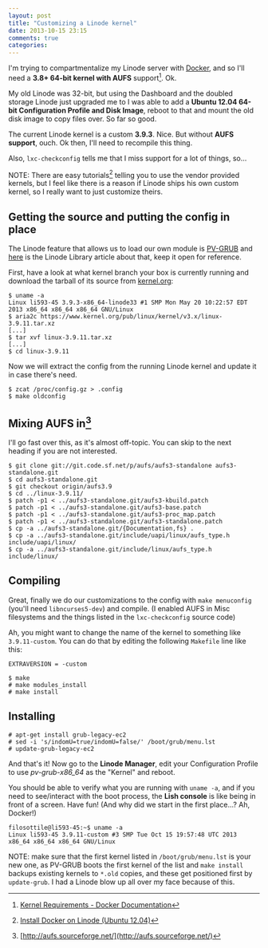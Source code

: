 ```yaml
---
layout: post
title: "Customizing a Linode kernel"
date: 2013-10-15 23:15
comments: true
categories: 
---
```


I'm trying to compartmentalize my Linode server with [Docker](http://docker.io), and so I'll need a **3.8+ 64-bit kernel with AUFS** support[^1]. Ok.

My old Linode was 32-bit, but using the Dashboard and the doubled storage Linode just upgraded me to I was able to add a **Ubuntu 12.04 64-bit Configuration Profile and Disk Image**, reboot to that and mount the old disk image to copy files over. So far so good.

The current Linode kernel is a custom **3.9.3**. Nice. But without **AUFS support**, ouch. Ok then, I'll need to recompile this thing.

Also, `lxc-checkconfig` tells me that I miss support for a lot of things, so...

NOTE: There are easy tutorials[^2] telling you to use the vendor provided kernels, but I feel like there is a reason if Linode ships his own custom kernel, so I really want to just customize theirs.

<!-- more -->

## Getting the source and putting the config in place

The Linode feature that allows us to load our own module is [PV-GRUB](http://wiki.xen.org/wiki/PvGrub) and [here](https://library.linode.com/custom-instances/pv-grub-custom-compiled-kernel) is the Linode Library article about that, keep it open for reference.

First, have a look at what kernel branch your box is currently running and download the tarball of its source from [kernel.org](https://www.kernel.org):

```
$ uname -a
Linux li593-45 3.9.3-x86_64-linode33 #1 SMP Mon May 20 10:22:57 EDT 2013 x86_64 x86_64 x86_64 GNU/Linux
$ aria2c https://www.kernel.org/pub/linux/kernel/v3.x/linux-3.9.11.tar.xz
[...]
$ tar xvf linux-3.9.11.tar.xz
[...]
$ cd linux-3.9.11
```

Now we will extract the config from the running Linode kernel and update it in case there's need.

```
$ zcat /proc/config.gz > .config
$ make oldconfig
```

## Mixing AUFS in[^3]

I'll go fast over this, as it's almost off-topic. You can skip to the next heading if you are not interested.

```
$ git clone git://git.code.sf.net/p/aufs/aufs3-standalone aufs3-standalone.git
$ cd aufs3-standalone.git
$ git checkout origin/aufs3.9
$ cd ../linux-3.9.11/
$ patch -p1 < ../aufs3-standalone.git/aufs3-kbuild.patch
$ patch -p1 < ../aufs3-standalone.git/aufs3-base.patch
$ patch -p1 < ../aufs3-standalone.git/aufs3-proc_map.patch
$ patch -p1 < ../aufs3-standalone.git/aufs3-standalone.patch
$ cp -a ../aufs3-standalone.git/{Documentation,fs} .
$ cp -a ../aufs3-standalone.git/include/uapi/linux/aufs_type.h include/uapi/linux/
$ cp -a ../aufs3-standalone.git/include/linux/aufs_type.h include/linux/
```

## Compiling

Great, finally we do our customizations to the config with `make menuconfig` (you'll need `libncurses5-dev`) and compile. (I enabled AUFS in Misc filesystems and the things listed in the `lxc-checkconfig` source code)

Ah, you might want to change the name of the kernel to something like `3.9.11-custom`. You can do that by editing the following `Makefile` line like this:

    EXTRAVERSION = -custom

```
$ make
# make modules_install
# make install
```

## Installing

```
# apt-get install grub-legacy-ec2
# sed -i 's/indomU=true/indomU=false/' /boot/grub/menu.lst
# update-grub-legacy-ec2
```

And that's it! Now go to the **Linode Manager**, edit your Configuration Profile to use *pv-grub-x86_64* as the "Kernel" and reboot.

You should be able to verify what you are running with `uname -a`, and if you need to see/interact with the boot process, the **Lish console** is like being in front of a screen. Have fun! (And why did we start in the first place...? Ah, Docker!)

```
filosottile@li593-45:~$ uname -a
Linux li593-45 3.9.11-custom #3 SMP Tue Oct 15 19:57:48 UTC 2013 x86_64 x86_64 x86_64 GNU/Linux
```

NOTE: make sure that the first kernel listed in `/boot/grub/menu.lst` is your new one, as PV-GRUB boots the first kernel of the list and `make install` backups existing kernels to `*.old` copies, and these get positioned first by `update-grub`. I had a Linode blow up all over my face because of this.

[^1]: [Kernel Requirements - Docker Documentation](http://docs.docker.io/en/latest/installation/kernel/)
[^2]: [Install Docker on Linode (Ubuntu 12.04)](http://coder1.com/node/87)
[^3]: [http://aufs.sourceforge.net/](http://aufs.sourceforge.net/)
